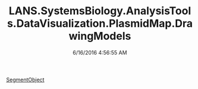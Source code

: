 ﻿---
title: LANS.SystemsBiology.AnalysisTools.DataVisualization.PlasmidMap.DrawingModels
date: 6/16/2016 4:56:55 AM
---

[SegmentObject](T-LANS.SystemsBiology.AnalysisTools.DataVisualization.PlasmidMap.DrawingModels.SegmentObject.html)
